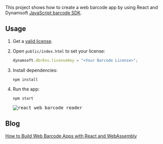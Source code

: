 This project shows how to create a web barcode app by using React and Dynamsoft [JavaScript barcode SDK](https://www.dynamsoft.com/Products/barcode-recognition-javascript.aspx).

## Usage

1. Get a [valid license](https://www.dynamsoft.com/CustomerPortal/Portal/Triallicense.aspx).

2. Open `public/index.html` to set your license:

    ```js
    dynamsoft.dbrEnv.licenseKey = "<Your Barcode License>";
    ```
3. Install dependencies:

    ```
    npm install
    ```

4. Run the app:

    ```
    npm start
    ```
    
    <kbd>![react web barcode reader](https://www.codepool.biz/wp-content/uploads/2019/01/react-web-barcode-reader.PNG)

## Blog
[How to Build Web Barcode Apps with React and WebAssembly](https://www.codepool.biz/build-web-barcode-apps-react-wasm.html)
